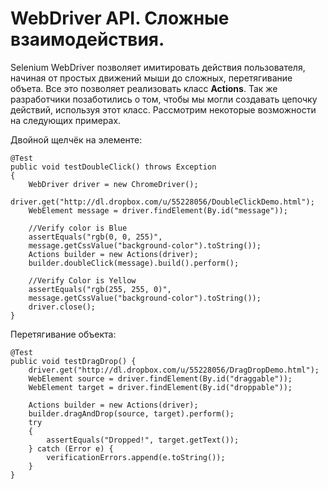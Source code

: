 # WebDriver API. Сложные взаимодействия.
Selenium WebDriver позволяет имитировать действия пользователя, начиная от простых движений мыши до сложных, перетягивание объета. Все это позволяет реализовать класс **Actions**.
Так же разработчики позаботились о том, чтобы мы могли создавать цепочку действий, используя этот класс. Рассмотрим некоторые возможности на следующих примерах.

Двойной щелчёк на элементе:

    @Test
    public void testDoubleClick() throws Exception
    {
        WebDriver driver = new ChromeDriver();
        driver.get("http://dl.dropbox.com/u/55228056/DoubleClickDemo.html");
        WebElement message = driver.findElement(By.id("message"));
        
        //Verify color is Blue
        assertEquals("rgb(0, 0, 255)",
        message.getCssValue("background-color").toString());
        Actions builder = new Actions(driver);
        builder.doubleClick(message).build().perform();
        
        //Verify Color is Yellow
        assertEquals("rgb(255, 255, 0)",
        message.getCssValue("background-color").toString());
        driver.close();
    }
    
Перетягивание объекта:

    @Test
    public void testDragDrop() {
        driver.get("http://dl.dropbox.com/u/55228056/DragDropDemo.html");
        WebElement source = driver.findElement(By.id("draggable"));
        WebElement target = driver.findElement(By.id("droppable"));
        
        Actions builder = new Actions(driver);
        builder.dragAndDrop(source, target).perform();
        try
        {
            assertEquals("Dropped!", target.getText());
        } catch (Error e) {
            verificationErrors.append(e.toString());
        }
    }